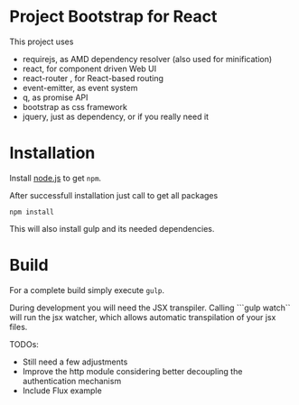 # Project Bootstrap for React

This project uses

- requirejs, as AMD dependency resolver (also used for minification)
- react, for component driven Web UI
- react-router , for React-based routing
- event-emitter, as event system
- q, as promise API
- bootstrap as css framework
- jquery, just as dependency, or if you really need it



# Installation

Install [node.js](http://nodejs.org/download/) to get ``npm``.

After successfull installation just call to get all packages

``npm install``

This will also install gulp and its needed dependencies.

# Build

For a complete build simply execute ``gulp``.

During development you will need the JSX transpiler. Calling ```gulp watch`` will run the jsx watcher, which allows automatic transpilation of your jsx files.


TODOs:
- Still need a few adjustments
- Improve the http module considering better decoupling the authentication mechanism
- Include Flux example


